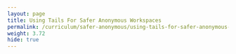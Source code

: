 ```yaml
---
layout: page
title: Using Tails For Safer Anonymous Workspaces
permalink: /curriculum/safer-anonymous/using-tails-for-safer-anonymous-workspaces/
weight: 3.72
hide: true
---
```

